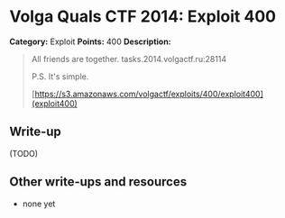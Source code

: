 # Volga Quals CTF 2014: Exploit 400

**Category:** Exploit
**Points:** 400
**Description:**

> All friends are together.
> tasks.2014.volgactf.ru:28114
>
> P.S. It's simple.
>
> [https://s3.amazonaws.com/volgactf/exploits/400/exploit400](exploit400)

## Write-up

(TODO)

## Other write-ups and resources

* none yet
